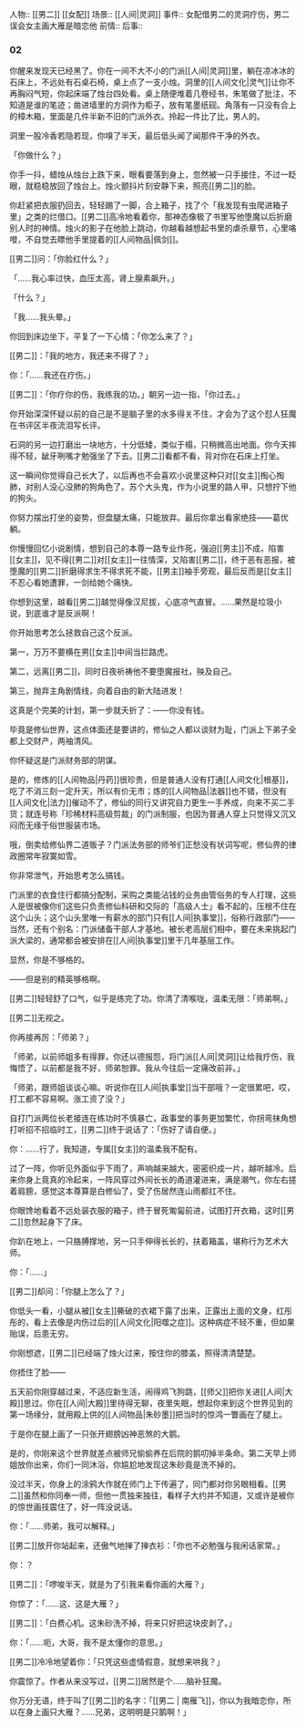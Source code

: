人物:: [[男二]] [[女配]]
场景:: [[人间|灵洞]] 
事件:: 女配借男二的灵洞疗伤，男二误会女主画大雁是暗恋他
前情:: 
后事:: 

### 02

你醒来发现天已经黑了。你在一间不大不小的门派[[人间|灵洞]]里，躺在凉冰冰的石床上，不远处有石桌石椅，桌上点了一支小烛。洞里的[[人间文化|灵气]]让你不再胸闷气短，你起床端了烛台四处看。桌上随便堆着几卷经书，朱笔做了批注，不知道是谁的笔迹；凿进墙里的方洞作为柜子，放有笔墨纸砚。角落有一只没有合上的樟木箱，里面是几件半新不旧的门派外衣。拎起一件比了比，男人的。

洞里一股冷香若隐若现，你嗅了半天，最后低头闻了闻那件干净的外衣。

「你做什么？」

你手一抖，蜡烛从烛台上跌下来，眼看要落到身上，忽然被一只手接住，不过一眨眼，就稳稳放回了烛台上。烛火颤抖片刻安静下来，照亮[[男二]]的脸。

你赶紧把衣服扔回去，轻轻踢了一脚，合上箱子，找了个「我发现有虫爬进箱子里」之类的烂借口。[[男二]]高冷地看着你，那神态像极了书里写他堕魔以后折磨别人时的神情。烛火的影子在他脸上跳动，你越看越想起书里的虐杀章节，心里咯噔，不自觉去瞟他手里提着的[[人间物品|佩剑]]。

[[男二]]问：「你脸红什么？」

「……我心率过快，血压太高，肾上腺素飙升。」

「什么？」

「我……我头晕。」

你回到床边坐下，平复了一下心情：「你怎么来了？」

[[男二]]：「我的地方，我还来不得了？」

你：「……我还在疗伤。」

[[男二]]：「你疗你的伤，我练我的功。」朝另一边一指，「你过去。」

你开始深深怀疑以前的自己是不是脑子里的水多得关不住，才会为了这个怼人狂魔在书评区半夜流泪写长评。

石洞的另一边打磨出一块地方，十分低矮，类似于榻，只稍微高出地面。你今天摔得不轻，龇牙咧嘴才勉强坐了下去。[[男二]]看都不看，背对你在石床上打坐。

这一瞬间你觉得自己长大了，以后再也不会喜欢小说里这种只对[[女主]]掏心掏肺，对别人没心没肺的狗角色了。苏个大头鬼，作为小说里的路人甲，只想拧下他的狗头。

你努力摆出打坐的姿势，但盘腿太痛，只能放弃。最后你拿出看家绝技——葛优躺。

你慢慢回忆小说剧情，想到自己的本尊一路专业作死，强迫[[男主]]不成，陷害[[女主]]，见不得[[男二]]对[[女主]]一往情深，又陷害[[男二]]，终于恶有恶报，被堕魔的[[男二]]折磨得求生不得求死不能，[[男主]]袖手旁观，最后反而是[[女主]]不忍心看她遭罪，一剑给她个痛快。

你想到这里，越看[[男二]]越觉得像汉尼拔，心底凉气直冒。……果然是垃圾小说，到底谁才是反派啊！

你开始思考怎么拯救自己这个反派。

第一，万万不要横在男[[女主]]中间当拦路虎。

第二，远离[[男二]]，同时日夜祈祷他不要堕魔报社，殃及自己。

第三，抛弃主角剧情线，向着自由的新大陆进发！

这真是个完美的计划，第一步就夭折了：——你没有钱。

毕竟是修仙世界，这点体面还是要讲的，修仙之人都以谈财为耻，门派上下弟子全都上交财产，两袖清风。

你怀疑这是门派财务部的阴谋。

是的，修炼的[[人间物品|丹药]]很珍贵，但是普通人没有打通[[人间文化|根基]]，吃了不消三刻一定升天，所以有价无市；炼的[[人间物品|法器]]也不错，但没有[[人间文化|法力]]催动不了，修仙的同行又讲究自力更生一手养成，向来不买二手货；就连号称「珍稀材料高级剪裁」的门派制服，也因为普通人穿上只觉得又沉又闷而无缘于俗世服装市场。

哦，倒卖给修仙界二道贩子？门派法务部的师爷们正愁没有状词写呢，修仙界的律政圈常年寂寞如雪。

你非常泄气，开始思考怎么搞钱。

门派里的衣食住行都搞分配制，采购之类能沾钱的业务由管俗务的专人打理，这些人是很被像你们这些只负责修仙科研和交际的「高级人士」看不起的，压根不住在这个山头；这个山头里唯一有薪水的部门只有[[人间|执事堂]]，俗称行政部门——当然，还有个别名：门派储备干部人才基地。被长老高层们相中，要在未来挑起门派大梁的，通常都会被安排在[[人间|执事堂]]里干几年基层工作。

显然，你是不够格的。

——但是别的精英够格啊。

[[男二]]轻轻舒了口气，似乎是练完了功。你清了清喉咙，温柔无限：「师弟啊。」

[[男二]]无视之。

你再接再厉：「师弟？」

「师弟，以前师姐多有得罪，你还以德报怨，将门派[[人间|灵洞]]让给我疗伤，我悔悟了，以前都是我不好，师弟恕罪。我从今往后一定痛改前非。」

「师弟，跟师姐谈谈心嘛。听说你在[[人间|执事堂]]当干部哦？一定很累吧，哎，打工都不容易啊。涨工资了没？」

自打门派两位长老接连在练功时不慎暴亡，政事堂的事务更加繁忙，你拐弯抹角想打听招不招临时工，[[男二]]终于说话了：「伤好了请自便。」

你：……行了，我知道，专属[[女主]]的温柔我不配有。

过了一阵，你听见外面似乎下雨了，声响越来越大，密密织成一片，越听越冷。后来你身上竟真的冷起来，一阵风穿过外间长长的甬道灌进来，满是潮气，你左右搓着肩膀，感觉这本尊算是白修仙了，受了伤居然连山雨都扛不住。

你眼馋地看着不远处装衣服的箱子，终于冒死匍匐前进，试图打开衣箱，这时[[男二]]忽然起身下了床。

你趴在地上，一只胳膊撑地，另一只手伸得长长的，扶着箱盖，堪称行为艺术大师。

你：「……」

[[男二]]却问：「你腿上怎么了？」

你低头一看，小腿从被[[女主]]撕破的衣裙下露了出来，正露出上面的文身，红彤彤的，看上去像是内伤过后的[[人间文化|阳噬之症]]。这种病症不轻不重，但如果贻误，后患无穷。

你刚想遮，[[男二]]已经端了烛火过来，按住你的膝盖，照得清清楚楚。

你捂住了脸——

五天前你刚穿越过来，不适应新生活，闹得鸡飞狗跳，[[师父]]把你关进[[人间|大殿]]思过。你在[[人间|大殿]]里待得无聊，夜里失眠，想起你来到这个世界见到的第一场缘分，就用殿上供的[[人间物品|朱砂墨]]把当时的惊鸿一瞥画在了腿上。

于是你在腿上画了一只张开翅膀凶神恶煞的大鹅。

是的，你刚来这个世界就差点被师兄偷偷养在后院的鹅叨掉半条命。第二天早上师姐放你出来，你们一同沐浴，你尴尬地发现这朱砂竟是洗不掉的。

没过半天，你身上的涂鸦大作就在师门上下传遍了，同门都对你另眼相看。[[男二]]虽然和你同奉一师，但他一贯独来独往，看样子大约并不知道，又或许是被你的惊世画技震住了，好一阵没说话。

你：「……师弟，我可以解释。」

[[男二]]放开你站起来，还傲气地掸了掸衣衫：「你也不必勉强与我闲话家常。」

你：？

[[男二]]：「啰唆半天，就是为了引我来看你画的大雁？」

你惊了：「……这、这是大雁？」

[[男二]]：「白费心机。这朱砂洗不掉，将来只好把这块皮剥了。」

你：「……呃，大哥，我不是太懂你的意思。」

[[男二]]冷冷地望着你：「只凭这些虚情假意，就想来哄我？」

你震惊了。作者从来没写过，[[男二]]居然是个……脑补狂魔。

你万分无语，终于叫了[[男二]]的名字：「[[男二 | 南雁飞]]，你以为我暗恋你，所以在身上画只大雁？……兄弟，这明明是只鹅啊！」
